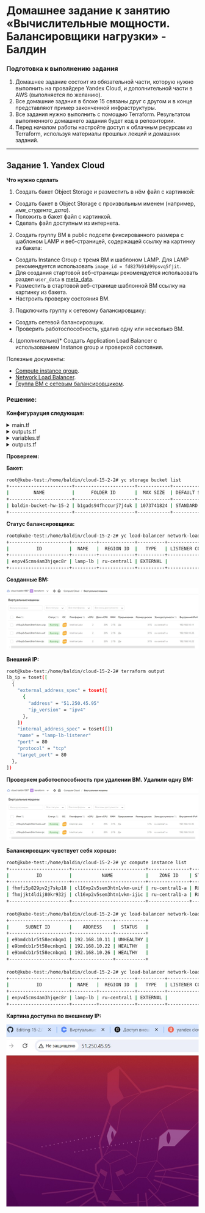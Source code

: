 # Домашнее задание к занятию «Вычислительные мощности. Балансировщики нагрузки» - Балдин

### Подготовка к выполнению задания

1. Домашнее задание состоит из обязательной части, которую нужно выполнить на провайдере Yandex Cloud, и дополнительной части в AWS (выполняется по желанию). 
2. Все домашние задания в блоке 15 связаны друг с другом и в конце представляют пример законченной инфраструктуры.  
3. Все задания нужно выполнить с помощью Terraform. Результатом выполненного домашнего задания будет код в репозитории. 
4. Перед началом работы настройте доступ к облачным ресурсам из Terraform, используя материалы прошлых лекций и домашних заданий.

---
## Задание 1. Yandex Cloud 

**Что нужно сделать**

1. Создать бакет Object Storage и разместить в нём файл с картинкой:

 - Создать бакет в Object Storage с произвольным именем (например, _имя_студента_дата_).
 - Положить в бакет файл с картинкой.
 - Сделать файл доступным из интернета.
 
2. Создать группу ВМ в public подсети фиксированного размера с шаблоном LAMP и веб-страницей, содержащей ссылку на картинку из бакета:

 - Создать Instance Group с тремя ВМ и шаблоном LAMP. Для LAMP рекомендуется использовать `image_id = fd827b91d99psvq5fjit`.
 - Для создания стартовой веб-страницы рекомендуется использовать раздел `user_data` в [meta_data](https://cloud.yandex.ru/docs/compute/concepts/vm-metadata).
 - Разместить в стартовой веб-странице шаблонной ВМ ссылку на картинку из бакета.
 - Настроить проверку состояния ВМ.
 
3. Подключить группу к сетевому балансировщику:

 - Создать сетевой балансировщик.
 - Проверить работоспособность, удалив одну или несколько ВМ.
4. (дополнительно)* Создать Application Load Balancer с использованием Instance group и проверкой состояния.

Полезные документы:

- [Compute instance group](https://registry.terraform.io/providers/yandex-cloud/yandex/latest/docs/resources/compute_instance_group).
- [Network Load Balancer](https://registry.terraform.io/providers/yandex-cloud/yandex/latest/docs/resources/lb_network_load_balancer).
- [Группа ВМ с сетевым балансировщиком](https://cloud.yandex.ru/docs/compute/operations/instance-groups/create-with-balancer).

### Решение:

**Конфигурауция следующая:**

<details>
<summary>main.tf</summary>

```hcl
terraform {
  required_providers {
    yandex = {
      source = "yandex-cloud/yandex"
    }
  }
  required_version = ">=0.13"
}

provider "yandex" {
  service_account_key_file = var.service_account_key_file
  cloud_id                 = var.cloud_id
  folder_id                = var.folder_id
  zone                     = var.default_zone
}


resource "yandex_iam_service_account" "sa" {
  name = var.sa_name
}

resource "yandex_resourcemanager_folder_iam_member" "sa-editor" {
  folder_id = var.folder_id
  role      = "storage.editor"
  member    = "serviceAccount:${yandex_iam_service_account.sa.id}"
}

resource "yandex_resourcemanager_folder_iam_member" "editor" {
  folder_id = var.folder_id
  role      = "editor"
  member    = "serviceAccount:${yandex_iam_service_account.sa.id}"
}

resource "yandex_iam_service_account_static_access_key" "sa-static-key" {
  service_account_id = yandex_iam_service_account.sa.id
  description        = "static access key for object storage"
}

resource "yandex_storage_bucket" "baldin" {
  access_key = yandex_iam_service_account_static_access_key.sa-static-key.access_key
  secret_key = yandex_iam_service_account_static_access_key.sa-static-key.secret_key
  bucket     = var.bucket.name
  max_size   = var.bucket.max_size
  default_storage_class = var.bucket.storage_class
  anonymous_access_flags {
    read = true
    list = false
  }
}

resource "yandex_storage_object" "baldin" {
  depends_on = [yandex_storage_bucket.baldin]
  access_key = yandex_iam_service_account_static_access_key.sa-static-key.access_key
  secret_key = yandex_iam_service_account_static_access_key.sa-static-key.secret_key
  bucket     = var.bucket.name
  key        = var.bucket.key
  source     = var.bucket.file
}

data "template_file" "cloudinit" {
  template = file("./cloud-init.yml")
  vars = {
    username       = var.username
    ssh_public_key = file(var.ssh_public_key)
    packages       = jsonencode(var.packages)
  }
}

resource "yandex_compute_image" "lamp" {
  source_family = "lamp"
}

resource "yandex_vpc_network" "lamp_net" {
  name = var.vpc_name
}
resource "yandex_vpc_security_group" "lamp-sg" {
  name       = "lamp-sg"
  network_id = yandex_vpc_network.lamp_net.id

  egress {
    protocol       = "ANY"
    description    = "any"
    v4_cidr_blocks = ["0.0.0.0/0"]
  }

  ingress {
    protocol       = "TCP"
    description    = "ssh"
    v4_cidr_blocks = ["0.0.0.0/0"]
    port           = 22
  }
  ingress {
    protocol       = "TCP"
    description    = "ext-http"
    v4_cidr_blocks = ["0.0.0.0/0"]
    port           = 80
  }

  ingress {
    protocol       = "TCP"
    description    = "ext-https"
    v4_cidr_blocks = ["0.0.0.0/0"]
    port           = 443
  }
}

resource "yandex_vpc_subnet" "public" {
  name           = var.subnet_public
  zone           = var.default_zone
  network_id     = yandex_vpc_network.lamp_net.id
  v4_cidr_blocks = var.default_cidr

}

resource "yandex_compute_instance_group" "lamp-ig" {
  depends_on = [yandex_iam_service_account_static_access_key.sa-static-key]
  name                = "lamp-ig"
  folder_id           = var.folder_id
  service_account_id  = "${yandex_iam_service_account.sa.id}"
  deletion_protection = false
  instance_template {
    platform_id = var.vm_resources.platform_id
    resources {
      core_fraction = var.vm_resources.core_fraction
      cores         = var.vm_resources.cores
      memory        = var.vm_resources.memory
    }

    boot_disk {
      mode = var.vm_resources.boot_disk_mode
      initialize_params {
        image_id = yandex_compute_image.lamp.id
      }
    }
    scheduling_policy {
      preemptible = true
    }
    network_interface {
      subnet_ids          = [yandex_vpc_subnet.public.id]
      security_group_ids = [yandex_vpc_security_group.lamp-sg.id]
      nat                = false

    }

    metadata = {
      user-data = data.template_file.cloudinit.rendered
    }
  }
  scale_policy {
    fixed_scale {
      size = 3
    }
  }
  allocation_policy {
    zones = [var.default_zone]
  }

  deploy_policy {
    max_unavailable = 1
    max_expansion   = 0
  }

  load_balancer {
    target_group_name        = "lamp-group"
    target_group_description = "load balancer target group"
  }
}

resource "yandex_lb_network_load_balancer" "lamp-lb" {
  name = "lamp-lb"

  listener {
    name = "lamp-lb-listener"
    port = 80
    external_address_spec {
      ip_version = "ipv4"
    }
  }

  attached_target_group {
    target_group_id = yandex_compute_instance_group.lamp-ig.load_balancer.0.target_group_id

    healthcheck {
      name = "http"
      http_options {
        port = 80
        path = "/index.html"
      }
    }
  }
}
```

</details>


<details>
<summary>outputs.tf</summary>

```hcl
output "lb_ip" {
  value = yandex_lb_network_load_balancer.lamp-lb.listener
}
```

</details>

<details>
<summary>variables.tf</summary>

```hcl
variable "service_account_key_file" {
  type        = string
  default     = "authorized_key.json"
}

variable "cloud_id" {
  type    = string
  default = "b1gp0saejlr9tiitdtms"
}

variable "folder_id" {
  type    = string
  default = "b1gads94fhccurj7j4uk"
}

variable "default_zone" {
  type        = string
  default     = "ru-central1-a"
}

variable "default_cidr" {
  type        = list(string)
  default     = ["192.168.10.0/24"]
}

variable "private_cidr" {
  type        = list(string)
  default     = ["192.168.20.0/24"]
}

variable "vpc_name" {
  type        = string
  default     = "netology"
}

variable "subnet_public" {
  type        = string
  default     = "public"
}

variable "subnet_private" {
  type        = string
  default     = "private"
}

variable "public_key" {
  type    = string
  default = ""
}

variable "username" {
  type    = string
  default = "baldin"
}

variable "ssh_public_key" {
  type    = string
  default = "path/to/key"
}

variable "packages" {
  type    = list(any)
  default = []
}

variable "vm_resources" {
  type = map(any)
  default = {
    cores         = 2
    memory        = 2
    core_fraction = 20
    boot_disk_mode = "READ_WRITE"
    platform_id = "standard-v3"
  }
}

variable "sa_name" {
  type = string
  default = "service-acc-2"
}

variable "bucket" {
  type = map(any)
  default = {
    name = "baldin-bucket-hw-15-2"
    max_size  = "1073741824"
    storage_class = "STANDARD"
    key = "netology.jpg"
    file = "netology.jpg"
  }
}
```

</details>

<details>
<summary>outputs.tf</summary>

```hcl
users:
  - name: ${username}
    groups: sudo
    shell: /bin/bash
    sudo: ['ALL=(ALL) NOPASSWD:ALL']
    ssh_authorized_keys:
      - ${ssh_public_key}

bootcmd:
  - echo '<p>hostname is:' "$(hostname)" '</p><br><a href="https://storage.yandexcloud.net/baldin-bucket-hw-15-2/netology.jpg">Link</a>' >  /var/www/html/index.html
```

</details>

**Проверяем:**

**Бакет:**

```bash
root@kube-test:/home/baldin/cloud-15-2-2# yc storage bucket list
+-----------------------+----------------------+------------+-----------------------+---------------------+
|         NAME          |      FOLDER ID       |  MAX SIZE  | DEFAULT STORAGE CLASS |     CREATED AT      |
+-----------------------+----------------------+------------+-----------------------+---------------------+
| baldin-bucket-hw-15-2 | b1gads94fhccurj7j4uk | 1073741824 | STANDARD              | 2024-08-20 20:31:59 |
+-----------------------+----------------------+------------+-----------------------+---------------------+
```

**Статус балансировщика:**

```bash
root@kube-test:/home/baldin/cloud-15-2-2# yc load-balancer network-load-balancer list
+----------------------+---------+-------------+----------+----------------+------------------------+--------+
|          ID          |  NAME   |  REGION ID  |   TYPE   | LISTENER COUNT | ATTACHED TARGET GROUPS | STATUS |
+----------------------+---------+-------------+----------+----------------+------------------------+--------+
| enpv45cms4am3hjqec8r | lamp-lb | ru-central1 | EXTERNAL |              1 | enp8prfsmgkkhq9s41c4   | ACTIVE |
+----------------------+---------+-------------+----------+----------------+------------------------+--------+
```

**Созданные ВМ:**

![1](jpg/1.jpg)

**Внешний IP:**

```bash
root@kube-test:/home/baldin/cloud-15-2-2# terraform output
lb_ip = toset([
  {
    "external_address_spec" = toset([
      {
        "address" = "51.250.45.95"
        "ip_version" = "ipv4"
      },
    ])
    "internal_address_spec" = toset([])
    "name" = "lamp-lb-listener"
    "port" = 80
    "protocol" = "tcp"
    "target_port" = 80
  },
])
```

**Проверяем работоспособность при удалении ВМ. Удалили одну ВМ:**

![1](jpg/2.jpg)

**Балансировщик чувствует себя хорошо:**

```bash
root@kube-test:/home/baldin/cloud-15-2-2# yc compute instance list
+----------------------+---------------------------+---------------+---------+-------------+---------------+
|          ID          |           NAME            |    ZONE ID    | STATUS  | EXTERNAL IP |  INTERNAL IP  |
+----------------------+---------------------------+---------------+---------+-------------+---------------+
| fhmfi5p829pv2j7skp18 | cl16vp2v5sem3htn1vkm-uxif | ru-central1-a | RUNNING |             | 192.168.10.26 |
| fhmjjkt4ldij80kr932j | cl16vp2v5sem3htn1vkm-ijic | ru-central1-a | RUNNING |             | 192.168.10.22 |
+----------------------+---------------------------+---------------+---------+-------------+---------------+

root@kube-test:/home/baldin/cloud-15-2-2# yc load-balancer network-load-balancer target-states --id enpv45cms4am3hjqec8r --target-group-id enp8prfsmgkkhq9s41c4
+----------------------+---------------+-----------+
|      SUBNET ID       |    ADDRESS    |  STATUS   |
+----------------------+---------------+-----------+
| e9bmdcb1r5t58ecnbqm1 | 192.168.10.11 | UNHEALTHY |
| e9bmdcb1r5t58ecnbqm1 | 192.168.10.22 | HEALTHY   |
| e9bmdcb1r5t58ecnbqm1 | 192.168.10.26 | HEALTHY   |
+----------------------+---------------+-----------+

root@kube-test:/home/baldin/cloud-15-2-2# yc load-balancer network-load-balancer list
+----------------------+---------+-------------+----------+----------------+------------------------+--------+
|          ID          |  NAME   |  REGION ID  |   TYPE   | LISTENER COUNT | ATTACHED TARGET GROUPS | STATUS |
+----------------------+---------+-------------+----------+----------------+------------------------+--------+
| enpv45cms4am3hjqec8r | lamp-lb | ru-central1 | EXTERNAL |              1 | enp8prfsmgkkhq9s41c4   | ACTIVE |
+----------------------+---------+-------------+----------+----------------+------------------------+--------+
```

**Картина доступна по внешнему IP:**

![1](jpg/3.jpg)
